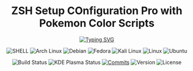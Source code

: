 <div align="center">
  <h1>ZSH Setup COnfiguration Pro with Pokemon Color Scripts</h1>
</div>

<div align="center">

[![Typing SVG](https://readme-typing-svg.demolab.com?font=Fira+Code&weight=500&size=18&pause=500&color=BBF7F7&width=300&lines=%F0%9F%92%BB+DDD+%2B+Microservices+%F0%9F%92%BB;%F0%9F%92%BB+Software+Engineer+III+%F0%9F%92%BB)](https://git.io/typing-svg)

</div>

<div align="center">
  
  ![SHELL](https://img.shields.io/badge/Shell_Script-121011.svg?style=for-the-badge&logo=gnu-bash&logoColor=white)
  ![Arch Linux](https://img.shields.io/badge/Arch_Linux-1793D1.svg?style=for-the-badge&logo=arch-linux&logoColor=white)
  ![Debian](https://img.shields.io/badge/Debian-A81D33.svg?style=for-the-badge&logo=debian&logoColor=white)
  ![Fedora](https://img.shields.io/badge/Fedora-51A2DA.svg?style=for-the-badge&logo=fedora&logoColor=white)
  ![Kali Linux](https://img.shields.io/badge/Kali_Linux-557C94.svg?style=for-the-badge&logo=kali-linux&logoColor=white)
  ![Linux](https://img.shields.io/badge/Linux-FCC624.svg?style=for-the-badge&logo=linux&logoColor=black)
  ![Ubuntu](https://img.shields.io/badge/Ubuntu-E95420.svg?style=for-the-badge&logo=ubuntu&logoColor=white)

![Build Status](https://img.shields.io/badge/build-passing-77dd77)
![KDE Plasma Status](https://img.shields.io/badge/KDE-passing-77dd77)
[![Commits](https://badgen.net/github/commits/ShinjiMC/Zsh-Setup-Pro/main)]()
![Version](https://img.shields.io/badge/version-1.0.0-b39eb5)
![License](https://img.shields.io/badge/license-MIT-cfcfc4)

</div>
